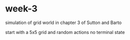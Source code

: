 # week-3
simulation of grid world
in chapter 3 of Sutton and Barto

start with a 5x5 grid and random actions
no terminal state
